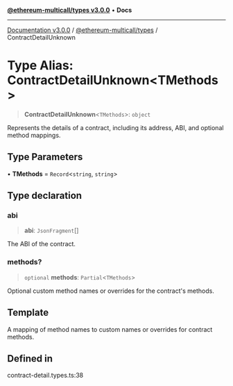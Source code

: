 [**@ethereum-multicall/types v3.0.0**](../README.md) • **Docs**

***

[Documentation v3.0.0](../../../packages.md) / [@ethereum-multicall/types](../README.md) / ContractDetailUnknown

# Type Alias: ContractDetailUnknown\<TMethods\>

> **ContractDetailUnknown**\<`TMethods`\>: `object`

Represents the details of a contract, including its address, ABI, and optional method mappings.

## Type Parameters

• **TMethods** = `Record`\<`string`, `string`\>

## Type declaration

### abi

> **abi**: `JsonFragment`[]

The ABI of the contract.

### methods?

> `optional` **methods**: `Partial`\<`TMethods`\>

Optional custom method names or overrides for the contract's methods.

## Template

A mapping of method names to custom names or overrides for contract methods.

## Defined in

contract-detail.types.ts:38
